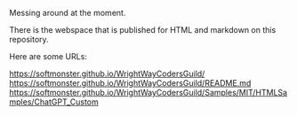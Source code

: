 Messing around at the moment.

There is the webspace that is published for HTML and markdown on this repository.

Here are some URLs:

https://softmonster.github.io/WrightWayCodersGuild/
https://softmonster.github.io/WrightWayCodersGuild/README.md
https://softmonster.github.io/WrightWayCodersGuild/Samples/MIT/HTMLSamples/ChatGPT_Custom


